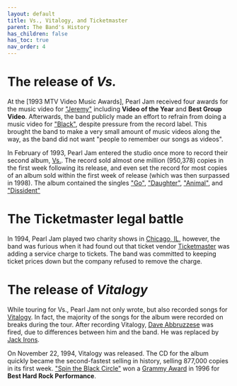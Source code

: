 ```yaml
---
layout: default
title: Vs., Vitalogy, and Ticketmaster
parent: The Band's History
has_children: false
has_toc: true
nav_order: 4
---
```


# The release of *Vs.*

At the [1993 MTV Video Music Awards], Pearl Jam received four awards for the music video for ["Jeremy"](https://google.com) including **Video of the Year** and **Best Group Video**. Afterwards, the band publicly made an effort to refrain from doing a music video for ["Black"](https://google.com), despite pressure from the record label. This brought the band to make a very small amount of music videos along the way, as the band did not want "people to remember our songs as videos". 

In February of 1993, Pearl Jam entered the studio once more to record their second album, [Vs.](https://google.com). The record sold almost one million (950,378) copies in the first week following its release, and even set the record for most copies of an album sold within the first week of release (which was then surpassed in 1998). The album contained the singles ["Go"](https://google.com), ["Daughter"](https://google.com), ["Animal"](https://google.com), and ["Dissident"](https://google.com)

# The Ticketmaster legal battle

In 1994, Pearl Jam played two charity shows in [Chicago, IL](https://pearljamopedia.ml/docs/Notable-Mentions/Locations/Chicago-IL), however, the band was furious when it had found out that ticket vendor [Ticketmaster](https://pearljamopedia.ml/docs/Notable-Mentions/Brands-Companies/Ticketmaster) was adding a service charge to tickets. The band was committed to keeping ticket prices down but the company refused to remove the charge. 

# The release of *Vitalogy*

While touring for Vs., Pearl Jam not only wrote, but also recorded songs for [Vitalogy](https://google.com). In fact, the majority of the songs for the album were recorded on breaks during the tour. After recording Vitalogy, [Dave Abbruzzese](https://pearljamopedia.ml/docs/Notable-Mentions/Past-Members/Dave-Abbruzzese) was fired, due to differences between him and the band. He was replaced by [Jack Irons](https://pearljamopedia.ml/docs/Notable-Mentions/Past-Members/Jack-Irons).

On November 22, 1994, Vitalogy was released. The CD for the album quickly became the second-fastest selling in history, selling 877,000 copies in its first week. ["Spin the Black Circle"](https://google.com) won a [Grammy Award](https://pearljamopedia.ml/docs/Notable-Mentions/Brands-Companies/Grammy) in 1996 for **Best Hard Rock Performance**.

